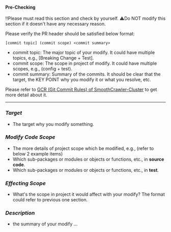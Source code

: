 #### Pre-Checking

‼️Please must read this section and check by yourself.
⚠️Do NOT modify this section if it doesn't have any necessary reason.

Please verify the PR header should be satisfied below format: 
    
    [commit topic] (commit scope) <commit summary>

* commit topic: The major topic of your modify. It could have multiple topics, e.g., [Breaking Change + Test].
* commit scope: The scope in project of modify. It could have multiple scopes, e.g., (config + test).
* commit summary: Summary of the commits. It should be clear that the target, the KEY POINT why you modify it or what you resolve, etc.

Please refer to [GCR (Git Commit Rules) of SmoothCrawler-Cluster](../../.gitcommitrules) to get more detail about it.

<hr>

### _Target_

* The target why you modify something.


### _Modify Code Scope_

* The more details of project scope which be modified, e.g., (refer to below 2 example items)
* Which sub-packages or modules or objects or functions, etc., in **source code**.
* Which sub-packages or modules or objects or functions, etc., in **test**.


### _Effecting Scope_

* What's the scope in project it would affect with your modify? The format could refer to previous one section.


### _Description_

* the summary of your modify ...
